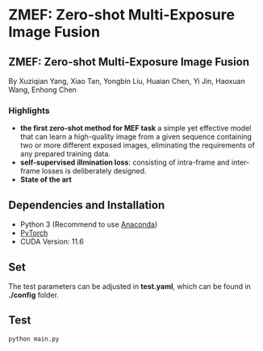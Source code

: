 # ZMEF: Zero-shot Multi-Exposure Image Fusion
##  ZMEF: Zero-shot Multi-Exposure Image Fusion
By Xuziqian Yang, Xiao Tan, Yongbin Liu, Huaian Chen, Yi Jin, Haoxuan Wang, Enhong Chen

### Highlights
- **the first zero-shot method for MEF task**  a simple yet effective model that can learn a high-quality image from a given sequence containing two or more different exposed images, eliminating the requirements of any prepared training data.
- **self-supervised illmination loss**:  consisting of intra-frame and inter-frame losses is deliberately designed. 
- **State of the art**

## Dependencies and Installation

- Python 3 (Recommend to use [Anaconda](https://www.anaconda.com/download/#linux))
- [PyTorch](https://pytorch.org/)
- CUDA Version: 11.6

## Set

The test parameters can be adjusted in **test.yaml**, which can be found in **./config** folder.

## Test
  ```
  python main.py
  
  ```